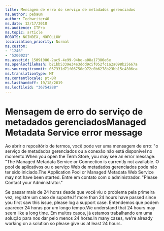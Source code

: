```yaml
---
title: Mensagem de erro do serviço de metadados gerenciados
ms.author: pebaum
author: Techwriter40
ms.date: 12/17/2018
ms.audience: ITPro
ms.topic: article
ROBOTS: NOINDEX, NOFOLLOW
localization_priority: Normal
ms.custom:
- "1246"
- "5200021"
ms.assetid: 15091086-2ac9-4e99-94be-a08a17386e6e
ms.openlocfilehash: b21bb5339e34e3ddd9c5f052fc1a2a098b25667a
ms.sourcegitcommit: 037331d71f06750d972c0b6278b23bb15c4806ca
ms.translationtype: MT
ms.contentlocale: pt-BR
ms.lasthandoff: 10/18/2019
ms.locfileid: "36754288"
---
```

# <a name="managed-metadata-service-error-message"></a><span data-ttu-id="3327a-102">Mensagem de erro do serviço de metadados gerenciados</span><span class="sxs-lookup"><span data-stu-id="3327a-102">Managed Metadata Service error message</span></span>

<span data-ttu-id="3327a-103">Ao abrir o repositório de termos, você pode ver uma mensagem de erro: "o serviço de metadados gerenciados ou a conexão não está disponível no momento.</span><span class="sxs-lookup"><span data-stu-id="3327a-103">When you open the Term Store, you may see an error message: "The Managed Metadata Service or Connection is currently not available.</span></span> <span data-ttu-id="3327a-104">O pool de aplicativos ou o serviço Web de metadados gerenciados pode não ter sido iniciado.</span><span class="sxs-lookup"><span data-stu-id="3327a-104">The Application Pool or Managed Metadata Web Service may not have been started.</span></span> <span data-ttu-id="3327a-105">Entre em contato com o administrador. "</span><span class="sxs-lookup"><span data-stu-id="3327a-105">Please Contact your Administrator."</span></span>
  
<span data-ttu-id="3327a-106">Se passar mais de 24 horas desde que você viu o problema pela primeira vez, registre um caso de suporte.</span><span class="sxs-lookup"><span data-stu-id="3327a-106">If more than 24 hours have passed since you first saw this issue, please log a support case.</span></span> <span data-ttu-id="3327a-107">Entendemos que podem aparecer 24 horas por um longo tempo.</span><span class="sxs-lookup"><span data-stu-id="3327a-107">We understand that 24 hours may seem like a long time.</span></span> <span data-ttu-id="3327a-108">Em muitos casos, já estamos trabalhando em uma solução para nos dar pelo menos 24 horas.</span><span class="sxs-lookup"><span data-stu-id="3327a-108">In many cases, we're already working on a solution so please give us at least 24 hours.</span></span>
  